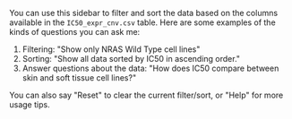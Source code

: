 You can use this sidebar to filter and sort the data based on the columns available in the `IC50_expr_cnv.csv` table. Here are some examples of the kinds of questions you can ask me:

1. Filtering: "Show only NRAS Wild Type cell lines"
2. Sorting: "Show all data sorted by IC50 in ascending order."
3. Answer questions about the data: "How does IC50 compare between skin and soft tissue cell lines?"

You can also say "Reset" to clear the current filter/sort, or "Help" for more usage tips.
